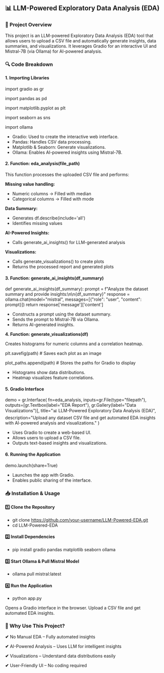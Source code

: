 ## 📊 LLM-Powered Exploratory Data Analysis (EDA)

### 📌 Project Overview

This project is an LLM-powered Exploratory Data Analysis (EDA) tool that allows users to upload a CSV file and automatically generate insights, data summaries, and visualizations. It leverages Gradio for an interactive UI and Mistral-7B (via Ollama) for AI-powered analysis.

### 🔍 Code Breakdown

#### 1. Importing Libraries

import gradio as gr

import pandas as pd

import matplotlib.pyplot as plt

import seaborn as sns

import ollama

- Gradio: Used to create the interactive web interface.
- Pandas: Handles CSV data processing.
- Matplotlib & Seaborn: Generate visualizations.
- Ollama: Enables AI-powered insights using Mistral-7B.


#### 2. Function: eda_analysis(file_path)

This function processes the uploaded CSV file and performs:

**Missing value handling:**

- Numeric columns → Filled with median
- Categorical columns → Filled with mode

**Data Summary:**

- Generates df.describe(include='all')
- Identifies missing values

**AI-Powered Insights:**

- Calls generate_ai_insights() for LLM-generated analysis

**Visualizations:**

- Calls generate_visualizations() to create plots
- Returns the processed report and generated plots

#### 3. Function: generate_ai_insights(df_summary)

def generate_ai_insights(df_summary):
    prompt = f"Analyze the dataset summary and provide insights:\n\n{df_summary}"
    response = ollama.chat(model="mistral", messages=[{"role": "user", "content": prompt}])
    return response['message']['content']
    
- Constructs a prompt using the dataset summary.
- Sends the prompt to Mistral-7B via Ollama.
- Returns AI-generated insights.


**4. Function: generate_visualizations(df)**

Creates histograms for numeric columns and a correlation heatmap.

plt.savefig(path)  # Saves each plot as an image

plot_paths.append(path)  # Stores the paths for Gradio to display

- Histograms show data distributions.
- Heatmap visualizes feature correlations.


#### 5. Gradio Interface

demo = gr.Interface(
    fn=eda_analysis,
    inputs=gr.File(type="filepath"),
    outputs=[gr.Textbox(label="EDA Report"), gr.Gallery(label="Data Visualizations")],
    title="📊 LLM-Powered Exploratory Data Analysis (EDA)",
    description="Upload any dataset CSV file and get automated EDA insights with AI-powered analysis and visualizations."
)

- Uses Gradio to create a web-based UI.
- Allows users to upload a CSV file.
- Outputs text-based insights and visualizations.


#### 6. Running the Application

demo.launch(share=True)

- Launches the app with Gradio.
- Enables public sharing of the interface.

### 📥 Installation & Usage

#### 1️⃣ Clone the Repository

- git clone https://github.com/your-username/LLM-Powered-EDA.git
- cd LLM-Powered-EDA

#### 2️⃣ Install Dependencies

- pip install gradio pandas matplotlib seaborn ollama

#### 3️⃣ Start Ollama & Pull Mistral Model

- ollama pull mistral:latest

#### 4️⃣ Run the Application

- python app.py
  
Opens a Gradio interface in the browser. Upload a CSV file and get automated EDA insights.

### 🌟 Why Use This Project?

**✔** No Manual EDA – Fully automated insights

**✔** AI-Powered Analysis – Uses LLM for intelligent insights

**✔** Visualizations – Understand data distributions easily

**✔** User-Friendly UI – No coding required
